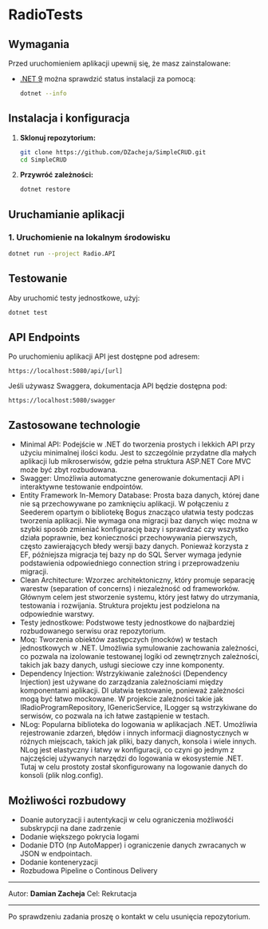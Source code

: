 # RadioTests

## Wymagania
Przed uruchomieniem aplikacji upewnij się, że masz zainstalowane:
- [.NET 9](https://dotnet.microsoft.com/download/dotnet/9.0)
można sprawdzić status instalacji za pomocą:
    ```sh
    dotnet --info
    ```
## Instalacja i konfiguracja

1. **Sklonuj repozytorium:**
   ```sh
   git clone https://github.com/DZacheja/SimpleCRUD.git
   cd SimpleCRUD
   ```

2. **Przywróć zależności:**
   ```sh
   dotnet restore
   ```

## Uruchamianie aplikacji

### 1. Uruchomienie na lokalnym środowisku
```sh
dotnet run --project Radio.API
```

## Testowanie
Aby uruchomić testy jednostkowe, użyj:
```sh
dotnet test
```

## API Endpoints
Po uruchomieniu aplikacji API jest dostępne pod adresem:
```
https://localhost:5080/api/[url]
```
Jeśli używasz Swaggera, dokumentacja API będzie dostępna pod:
```
https://localhost:5080/swagger
```
## Zastosowane technologie
- Minimal API: Podejście w .NET do tworzenia prostych i lekkich API przy użyciu minimalnej ilości kodu. Jest to szczególnie przydatne dla małych aplikacji lub mikroserwisów, gdzie pełna struktura ASP.NET Core MVC może być zbyt rozbudowana.
- Swagger: Umożliwia automatyczne generowanie dokumentacji API i interaktywne testowanie endpointów.
- Entity Framework In-Memory Database: Prosta baza danych, której dane nie są przechowywane po zamknięciu aplikacji. W połączeniu z Seederem opartym o bibliotekę Bogus znacząco ułatwia testy podczas tworzenia aplikacji. Nie wymaga ona migracji baz danych więc można w szybki sposób zmieniać konfigurację bazy i sprawdzać czy wszystko działa poprawnie, bez konieczności przechowywania pierwszych, często zawierających błedy wersji bazy danych. Ponieważ korzysta z EF, późniejsza migracja tej bazy np do SQL Server wymaga jedynie podstawienia odpowiedniego connection string i przeprowadzeniu migracji.
- Clean Architecture: Wzorzec architektoniczny, który promuje separację warestw (separation of concerns) i niezależność od frameworków. Głównym celem jest stworzenie systemu, który jest łatwy do utrzymania, testowania i rozwijania. Struktura projektu jest podzielona na odpowiednie warstwy.
- Testy jednostkowe: Podstwowe testy jednostkowe do najbardziej rozbudowanego serwisu oraz repozytorium.
- Moq: Tworzenia obiektów zastępczych (mocków) w testach jednostkowych w .NET. Umożliwia symulowanie zachowania zależności, co pozwala na izolowanie testowanej logiki od zewnętrznych zależności, takich jak bazy danych, usługi sieciowe czy inne komponenty.
- Dependency Injection: Wstrzykiwanie zależności (Dependency Injection) jest używane do zarządzania zależnościami między komponentami aplikacji. DI ułatwia testowanie, ponieważ zależności mogą być łatwo mockowane. W projekcie zależności takie jak IRadioProgramRepository, IGenericService<ProgramDetails>, ILogger<RadioProgramService> są wstrzykiwane do serwisów, co pozwala na ich łatwe zastąpienie w testach.
- NLog: Popularna biblioteka do logowania w aplikacjach .NET. Umożliwia rejestrowanie zdarzeń, błędów i innych informacji diagnostycznych w różnych miejscach, takich jak pliki, bazy danych, konsola i wiele innych. NLog jest elastyczny i łatwy w konfiguracji, co czyni go jednym z najczęściej używanych narzędzi do logowania w ekosystemie .NET. Tutaj w celu prostoty został skonfigurowany na logowanie danych do konsoli (plik nlog.config).
## Możliwości rozbudowy
- Doanie autoryzacji i autentykacji w celu ograniczenia możliwośći subskrypcji na dane zadrzenie
- Dodanie większego pokrycia logami
- Dodanie DTO (np AutoMapper) i ograniczenie danych zwracanych w JSON w endpointach.
- Dodanie konteneryzacji
- Rozbudowa Pipeline o Continous Delivery
---
Autor: **Damian Zacheja**
Cel: Rekrutacja

---
Po sprawdzeniu zadania proszę o kontakt w celu usunięcia repozytorium.
